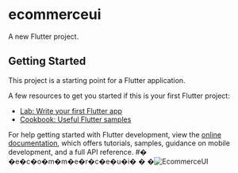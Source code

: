 # ecommerceui

A new Flutter project.

## Getting Started

This project is a starting point for a Flutter application.

A few resources to get you started if this is your first Flutter project:

- [Lab: Write your first Flutter app](https://docs.flutter.dev/get-started/codelab)
- [Cookbook: Useful Flutter samples](https://docs.flutter.dev/cookbook)

For help getting started with Flutter development, view the
[online documentation](https://docs.flutter.dev/), which offers tutorials,
samples, guidance on mobile development, and a full API reference.
#� �e�c�o�m�m�e�r�c�e�u�i�
�
�![EcommerceUI](https://user-images.githubusercontent.com/109056135/201337912-8cb117dc-788e-496a-afba-6d731e971917.jpg)
